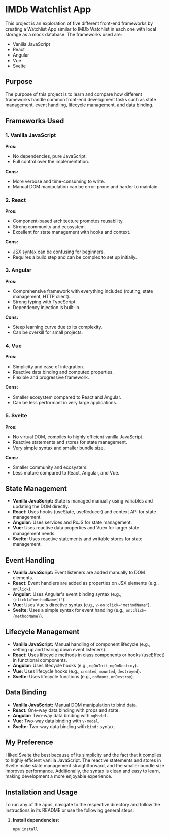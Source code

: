 # IMDb Watchlist App

This project is an exploration of five different front-end frameworks by creating a Watchlist App similar to IMDb Watchlist in each one with local storage as a mock database. The frameworks used are:
- Vanilla JavaScript
- React
- Angular
- Vue
- Svelte

## Purpose

The purpose of this project is to learn and compare how different frameworks handle common front-end development tasks such as state management, event handling, lifecycle management, and data binding.

## Frameworks Used

### 1. Vanilla JavaScript
**Pros:**
- No dependencies, pure JavaScript.
- Full control over the implementation.

**Cons:**
- More verbose and time-consuming to write.
- Manual DOM manipulation can be error-prone and harder to maintain.

### 2. React
**Pros:**
- Component-based architecture promotes reusability.
- Strong community and ecosystem.
- Excellent for state management with hooks and context.

**Cons:**
- JSX syntax can be confusing for beginners.
- Requires a build step and can be complex to set up initially.

### 3. Angular
**Pros:**
- Comprehensive framework with everything included (routing, state management, HTTP client).
- Strong typing with TypeScript.
- Dependency injection is built-in.

**Cons:**
- Steep learning curve due to its complexity.
- Can be overkill for small projects.

### 4. Vue
**Pros:**
- Simplicity and ease of integration.
- Reactive data binding and computed properties.
- Flexible and progressive framework.

**Cons:**
- Smaller ecosystem compared to React and Angular.
- Can be less performant in very large applications.

### 5. Svelte
**Pros:**
- No virtual DOM, compiles to highly efficient vanilla JavaScript.
- Reactive statements and stores for state management.
- Very simple syntax and smaller bundle size.

**Cons:**
- Smaller community and ecosystem.
- Less mature compared to React, Angular, and Vue.

## State Management

- **Vanilla JavaScript:** State is managed manually using variables and updating the DOM directly.
- **React:** Uses hooks (useState, useReducer) and context API for state management.
- **Angular:** Uses services and RxJS for state management.
- **Vue:** Uses reactive data properties and Vuex for larger state management needs.
- **Svelte:** Uses reactive statements and writable stores for state management.

## Event Handling

- **Vanilla JavaScript:** Event listeners are added manually to DOM elements.
- **React:** Event handlers are added as properties on JSX elements (e.g., `onClick`).
- **Angular:** Uses Angular's event binding syntax (e.g., `(click)="methodName()"`).
- **Vue:** Uses Vue's directive syntax (e.g., `v-on:click="methodName"`).
- **Svelte:** Uses a simple syntax for event handling (e.g., `on:click={methodName}`).

## Lifecycle Management

- **Vanilla JavaScript:** Manual handling of component lifecycle (e.g., setting up and tearing down event listeners).
- **React:** Uses lifecycle methods in class components or hooks (useEffect) in functional components.
- **Angular:** Uses lifecycle hooks (e.g., `ngOnInit`, `ngOnDestroy`).
- **Vue:** Uses lifecycle hooks (e.g., `created`, `mounted`, `destroyed`).
- **Svelte:** Uses lifecycle functions (e.g., `onMount`, `onDestroy`).

## Data Binding

- **Vanilla JavaScript:** Manual DOM manipulation to bind data.
- **React:** One-way data binding with props and state.
- **Angular:** Two-way data binding with `ngModel`.
- **Vue:** Two-way data binding with `v-model`.
- **Svelte:** Two-way data binding with `bind:` syntax.

## My Preference

I liked Svelte the best because of its simplicity and the fact that it compiles to highly efficient vanilla JavaScript. The reactive statements and stores in Svelte make state management straightforward, and the smaller bundle size improves performance. Additionally, the syntax is clean and easy to learn, making development a more enjoyable experience.

## Installation and Usage

To run any of the apps, navigate to the respective directory and follow the instructions in its README or use the following general steps:

1. **Install dependencies**:
   ```sh
   npm install
